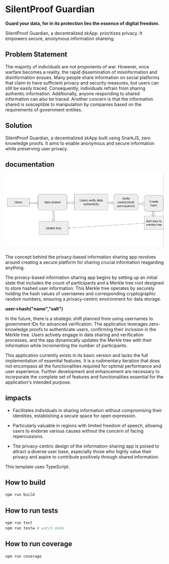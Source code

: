 # SilentProof Guardian

**Guard your data, for in its protection lies the essence of digital freedom.**

SilentProof Guardian, a decentralized zkApp. prioritizes privacy. It empowers secure, anonymous information shareing.

## Problem Statement

The majority of individuals are not proponents of war. However, once warfare becomes a reality, the rapid dissemination of misinformation and disinformation ensues. Many people share information on social platforms that claim to have sufficient privacy and security measures, but users can still be easily traced. Consequently, individuals refrain from sharing authentic information. Additionally, anyone responding to shared information can also be traced. Another concern is that the information shared is susceptible to manipulation by companies based on the requirements of government entities.

## Solution

SilentProof Guardian, a decentralized zkApp built using SnarkJS, zero knowledge proofs. It aims to enable anonymous and secure information while preserving user privacy.

## documentation

<img src="image/1.png">

The concept behind the privacy-based information sharing app revolves around creating a secure platform for sharing crucial information reagarding anything.

The privacy-based information sharing app begins by setting up an initial state that includes the count of participants and a Merkle tree root designed to store hashed user information. This Merkle tree operates by securely holding the hash values of usernames and corresponding cryptographic random numbers, ensuring a privacy-centric environment for data storage.

**user->hash("name","salt")**


In the future, there is a strategic shift planned from using usernames to government IDs for advanced verification. The application leverages zero-knowledge proofs to authenticate users, confirming their inclusion in the Merkle tree. Users actively engage in data sharing and verification processes, and the app dynamically updates the Merkle tree with their information while incrementing the number of participants.

This application currently exists in its basic version and lacks the full implementation of essential features. It is a rudimentary iteration that does not encompass all the functionalities required for optimal performance and user experience. Further development and enhancement are necessary to incorporate the complete set of features and functionalities essential for the application's intended purpose.

## impacts

- Facilitates individuals in sharing information without compromising their identities, establishing a secure space for open expression.

- Particularly valuable in regions with limited freedom of speech, allowing users to endorse various causes without the concern of facing repercussions.

- The privacy-centric design of the information-sharing app is poised to attract a diverse user base, especially those who highly value their privacy and aspire to contribute positively through shared information.


This template uses TypeScript.

## How to build

```sh
npm run build
```

## How to run tests

```sh
npm run test
npm run testw # watch mode
```

## How to run coverage

```sh
npm run coverage
```

